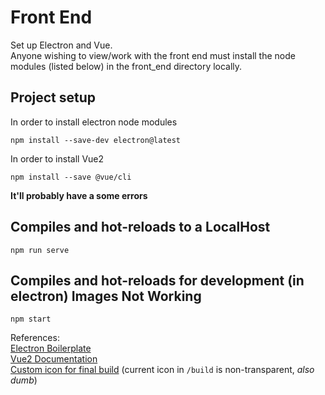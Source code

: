 # Front End
Set up Electron and Vue.   
Anyone wishing to view/work with the front end must install the node modules (listed below) in the front_end directory locally.  
## Project setup
In order to install electron node modules
```
npm install --save-dev electron@latest
```
In order to install Vue2
```
npm install --save @vue/cli
```
**It'll probably have a some errors**

## Compiles and hot-reloads to a LocalHost
```
npm run serve
```

## Compiles and hot-reloads for development (in electron) Images Not Working
```
npm start
```

References:  
[Electron Boilerplate](https://www.electronforge.io)  
[Vue2 Documentation](https://vuejs.org/v2/guide/)  
[Custom icon for final build](https://erikmartinjordan.com/electron-builder-custom-icon) (current icon in ```/build``` is non-transparent, *also dumb*)


